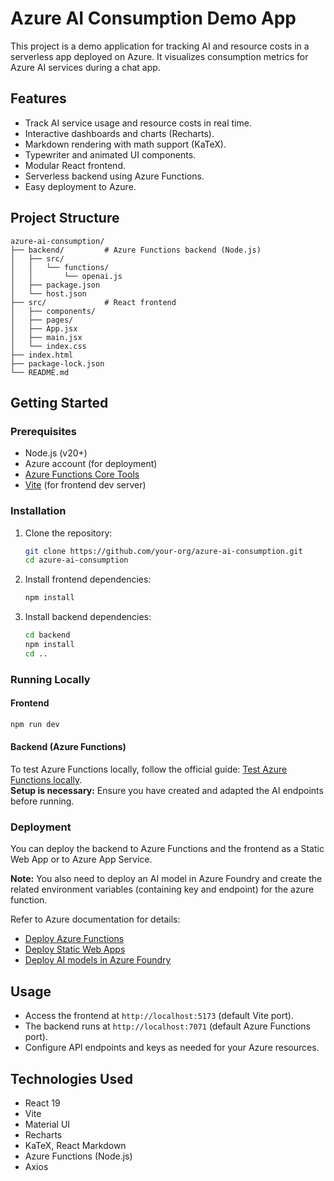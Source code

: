 # Azure AI Consumption Demo App

This project is a demo application for tracking AI and resource costs in a serverless app deployed on Azure. It visualizes consumption metrics for Azure AI services during a chat app.

## Features

- Track AI service usage and resource costs in real time.
- Interactive dashboards and charts (Recharts).
- Markdown rendering with math support (KaTeX).
- Typewriter and animated UI components.
- Modular React frontend.
- Serverless backend using Azure Functions.
- Easy deployment to Azure.

## Project Structure

```
azure-ai-consumption/
├── backend/         # Azure Functions backend (Node.js)
│   ├── src/
│   │   └── functions/
│   │       └── openai.js
│   ├── package.json
│   └── host.json
├── src/             # React frontend
│   ├── components/
│   ├── pages/
│   ├── App.jsx
│   ├── main.jsx
│   └── index.css
├── index.html
├── package-lock.json
└── README.md
```

## Getting Started

### Prerequisites

- Node.js (v20+)
- Azure account (for deployment)
- [Azure Functions Core Tools](https://docs.microsoft.com/azure/azure-functions/functions-run-local)
- [Vite](https://vitejs.dev/) (for frontend dev server)

### Installation

1. Clone the repository:

   ```sh
   git clone https://github.com/your-org/azure-ai-consumption.git
   cd azure-ai-consumption
   ```

2. Install frontend dependencies:

   ```sh
   npm install
   ```

3. Install backend dependencies:

   ```sh
   cd backend
   npm install
   cd ..
   ```

### Running Locally

#### Frontend

```sh
npm run dev
```

#### Backend (Azure Functions)

To test Azure Functions locally, follow the official guide: [Test Azure Functions locally](https://learn.microsoft.com/azure/azure-functions/functions-develop-local).  
**Setup is necessary:** Ensure you have created and adapted the AI endpoints before running.

### Deployment

You can deploy the backend to Azure Functions and the frontend as a Static Web App or to Azure App Service.

**Note:** You also need to deploy an AI model in Azure Foundry and create the related environment variables (containing key and endpoint) for the azure function.

Refer to Azure documentation for details:

- [Deploy Azure Functions](https://docs.microsoft.com/azure/azure-functions/functions-deployment-technologies)
- [Deploy Static Web Apps](https://docs.microsoft.com/azure/static-web-apps/getting-started)
- [Deploy AI models in Azure Foundry](https://learn.microsoft.com/en-us/azure/ai-foundry/overview)

## Usage

- Access the frontend at `http://localhost:5173` (default Vite port).
- The backend runs at `http://localhost:7071` (default Azure Functions port).
- Configure API endpoints and keys as needed for your Azure resources.

## Technologies Used

- React 19
- Vite
- Material UI
- Recharts
- KaTeX, React Markdown
- Azure Functions (Node.js)
- Axios
